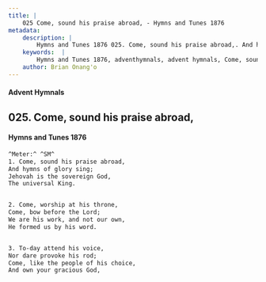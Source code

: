 ```yaml
---
title: |
    025 Come, sound his praise abroad, - Hymns and Tunes 1876
metadata:
    description: |
        Hymns and Tunes 1876 025. Come, sound his praise abroad,. And hymns of glory sing; Jehovah is the sovereign God, The universal King. 
    keywords:  |
        Hymns and Tunes 1876, adventhymnals, advent hymnals, Come, sound his praise abroad,, And hymns of glory sing;, 
    author: Brian Onang'o
---
```


#### Advent Hymnals
## 025. Come, sound his praise abroad,
####  Hymns and Tunes 1876

```txt
^Meter:^ ^SM^
1. Come, sound his praise abroad,
And hymns of glory sing;
Jehovah is the sovereign God,
The universal King.


2. Come, worship at his throne,
Come, bow before the Lord;
We are his work, and not our own,
He formed us by his word.


3. To-day attend his voice,
Nor dare provoke his rod;
Come, like the people of his choice,
And own your gracious God,
```